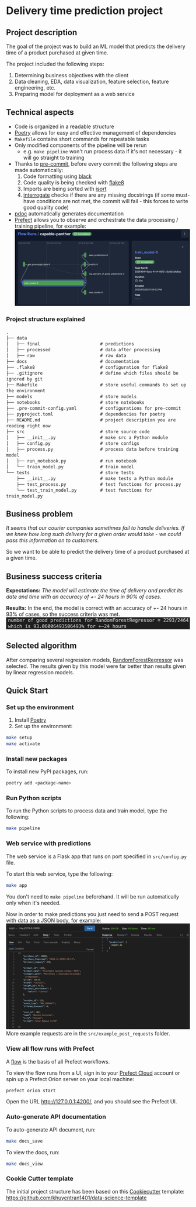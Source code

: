 # Delivery time prediction project

## Project description
The goal of the project was to build an ML model that predicts the delivery time of a product purchased at given time.

The project included the following steps:
1. Determining business objectives with the client
2. Data cleaning, EDA, data visualization, feature selection, feature engineering, etc.
3. Preparing model for deployment as a web service

## Technical aspects
- Code is organized in a readable structure
- [Poetry](https://python-poetry.org/) allows for easy and effective management of dependencies
- `Makefile` contains short commands for repeatable tasks
- Only modified components of the pipeline will be rerun
    - e.g. `make pipeline` won't run process data if it's not necessary - it will go straight to training
- Thanks to [pre-commit](https://pre-commit.com/), before every commit the following steps are made automatically:
    1. Code formatting using [black](https://pypi.org/project/black/)
    2. Code quality is being checked with [flake8](https://pypi.org/project/flake8/)
    3. Imports are being sorted with [isort](https://pycqa.github.io/isort/)
    4. [interrogate](https://interrogate.readthedocs.io/en/latest/) checks if there are any missing docstrings (if some must-have conditions are not met, the commit will fail - this forces to write good quality code)
- [pdoc](https://github.com/pdoc3/pdoc) automatically generates documentation
- [Prefect](https://www.prefect.io/) allows you to observe and orchestrate the data processing / training pipeline, for example:
![](images/prefect_training_flow.png)
<!-- - Tests are run automatically on commit
- The code includes type hints -->


### Project structure explained
```
.
├── data            
│   ├── final                       # predictions
│   ├── processed                   # data after processing
│   ├── raw                         # raw data
├── docs                            # documentation
├── .flake8                         # configuration for flake8
├── .gitignore                      # define which files should be ignored by git
├── Makefile                        # store useful commands to set up the environment
├── models                          # store models
├── notebooks                       # store notebooks
├── .pre-commit-config.yaml         # configurations for pre-commit
├── pyproject.toml                  # dependencies for poetry
├── README.md                       # project description you are reading right now
├── src                             # store source code
│   ├── __init__.py                 # make src a Python module
│   ├── config.py                   # store configs 
│   ├── process.py                  # process data before training model
│   ├── run_notebook.py             # run notebook
│   └── train_model.py              # train model
└── tests                           # store tests
    ├── __init__.py                 # make tests a Python module 
    ├── test_process.py             # test functions for process.py
    └── test_train_model.py         # test functions for train_model.py
```

## Business problem
*It seems that our courier companies sometimes fail to handle deliveries. If we knew how long such delivery for a given order would take - we could pass this information on to customers.*

So we want to be able to predict the delivery time of a product purchased at a given time.



## Business success criteria
**Expectations:**
*The model will estimate the time of delivery and predict its date and time with an accuracy of +- 24 hours in 90% of cases.*

**Results:**
In the end, the model is correct with an accuracy of +- 24 hours in 93% of cases, so the success criteria was met.
![](images/num_of_good_predictions.png)

## Selected algorithm
After comparing several regression models, [RandomForestRegressor](https://scikit-learn.org/stable/modules/generated/sklearn.ensemble.RandomForestRegressor.html) was selected. The results given by this model were far better than results given by linear regression models.

## Quick Start
### Set up the environment
1. Install [Poetry](https://python-poetry.org/docs/#installation)
2. Set up the environment:
```bash
make setup
make activate
```

### Install new packages
To install new PyPI packages, run:
```bash
poetry add <package-name>
```

### Run Python scripts
To run the Python scripts to process data and train model, type the following:
```bash
make pipeline
```

### Web service with predictions
The web service is a Flask app that runs on port specified in `src/config.py` file.

To start this web service, type the following:
```bash
make app
```
You don't need to `make pipeline` beforehand. It will be run automatically only when it's needed.

Now in order to make predictions you just need to send a POST request with data as a JSON body, for example:
![](images/example_post_request.png)
More example requests are in the `src/example_post_requests` folder.

### View all flow runs with Prefect
A [flow](https://docs.prefect.io/concepts/flows/) is the basis of all Prefect workflows.

To view the flow runs from a UI, sign in to your [Prefect Cloud](https://app.prefect.cloud/) account or spin up a Prefect Orion server on your local machine:
```bash
prefect orion start
```
Open the URL http://127.0.0.1:4200/, and you should see the Prefect UI.

### Auto-generate API documentation

To auto-generate API document, run:

```bash
make docs_save
```

To view the docs, run:
```bash
make docs_view
```

### Cookie Cutter template
The initial project structure has been based on this [Cookiecutter](https://github.com/cookiecutter/cookiecutter) template:
https://github.com/khuyentran1401/data-science-template
